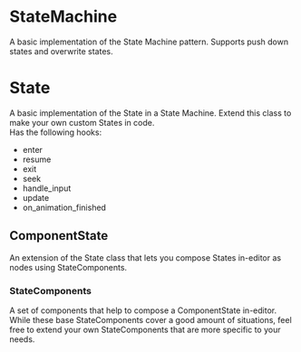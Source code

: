 # StateMachine
A basic implementation of the State Machine pattern. Supports push down states and overwrite states.

# State
A basic implementation of the State in a State Machine. Extend this class to make your own custom States in code.
<br>Has the following hooks:
- enter
- resume
- exit
- seek
- handle_input
- update
- on_animation_finished

## ComponentState
An extension of the State class that lets you compose States in-editor as nodes using StateComponents.

### StateComponents
A set of components that help to compose a ComponentState in-editor. While these base StateComponents cover a good amount of situations, feel free to extend your own StateComponents that are more specific to your needs.
